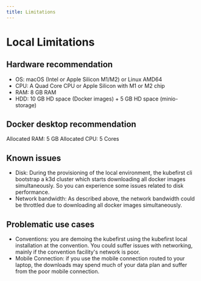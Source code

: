 ```yaml
---
title: Limitations
---
```


# Local Limitations

## Hardware recommendation

- OS: macOS (Intel or Apple Silicon M1/M2) or Linux AMD64
- CPU: A Quad Core CPU or Apple Silicon with M1 or M2 chip
- RAM: 8 GB RAM
- HDD: 10 GB HD space (Docker images) + 5 GB HD space (minio-storage)

## Docker desktop recommendation

Allocated RAM: 5 GB
Allocated CPU: 5 Cores

## Known issues

- Disk: During the provisioning of the local environment, the kubefirst cli bootstrap a k3d cluster which starts downloading all docker images simultaneously. So you can experience some issues related to disk performance.
- Network bandwidth: As described above, the network bandwidth could be throttled due to downloading all docker images simultaneously.

## Problematic use cases

- Conventions: you are demoing the kubefirst using the kubefirst local installation at the convention. You could suffer issues with networking, mainly if the convention facility's network is poor.
- Mobile Connection: if you use the mobile connection routed to your laptop, the downloads may spend much of your data plan and suffer from the poor mobile connection.
